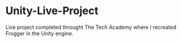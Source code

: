 # Unity-Live-Project
Live project completed throught The Tech Academy where I recreated Frogger in the Unity engine.
